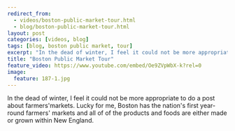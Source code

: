 ---redirect_from:   - videos/boston-public-market-tour.html  - blog/boston-public-market-tour.html
layout: post
categories: [videos, blog]
tags: [blog, boston public market, tour]
excerpt: "In the dead of winter, I feel it could not be more appropriate to do a post about farmers'markets.  Lucky for me, Boston has the nation's first year-round farmers' markets and all of of the products and foods are either made or grown within New England."
title: "Boston Public Market Tour"
feature_video: https://www.youtube.com/embed/Oe9ZVpWbX-k?rel=0
image:
  feature: 187-1.jpg
---


In the dead of winter, I feel it could not be more appropriate to do a post about farmers'markets.  Lucky for me, Boston has the nation's first year-round farmers' markets and all of of the products and foods are either made or grown within New England.
